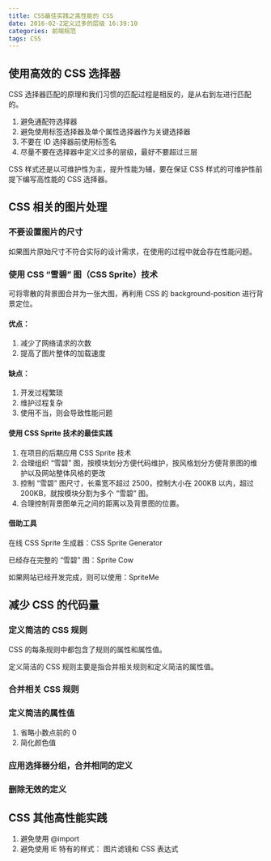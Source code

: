 ```yaml
---
title: CSS最佳实践之高性能的 CSS
date: 2016-02-2定义过多的层级 16:39:10
categories: 前端规范
tags: CSS
---
```


## 使用高效的 CSS 选择器

CSS 选择器匹配的原理和我们习惯的匹配过程是相反的，是从右到左进行匹配的。

1. 避免通配符选择器
2. 避免使用标签选择器及单个属性选择器作为关键选择器
3. 不要在 ID 选择器前使用标签名
4. 尽量不要在选择器中定义过多的层级，最好不要超过三层

CSS 样式还是以可维护性为主，提升性能为辅，要在保证 CSS 样式的可维护性前提下编写高性能的 CSS 选择器。

<!-- more -->

## CSS 相关的图片处理

### 不要设置图片的尺寸

如果图片原始尺寸不符合实际的设计需求，在使用的过程中就会存在性能问题。

### 使用 CSS “雪碧” 图（CSS Sprite）技术

可将零散的背景图合并为一张大图，再利用 CSS 的 background-position 进行背景定位。

#### 优点：

1. 减少了网络请求的次数
2. 提高了图片整体的加载速度

#### 缺点：

1. 开发过程繁琐
2. 维护过程复杂
3. 使用不当，则会导致性能问题

#### 使用 CSS Sprite 技术的最佳实践

1. 在项目的后期应用 CSS Sprite 技术
2. 合理组织 “雪碧” 图，按模块划分方便代码维护，按风格划分方便背景图的维护以及网站整体风格的更改
3. 控制 “雪碧” 图尺寸，长乘宽不超过 2500，控制大小在 200KB 以内，超过 200KB，就按模块分割为多个 “雪碧” 图。
4. 合理控制背景图单元之间的距离以及背景图的位置。

#### 借助工具

在线 CSS Sprite 生成器：CSS Sprite Generator

已经存在完整的 “雪碧” 图：Sprite Cow

如果网站已经开发完成，则可以使用：SpriteMe

## 减少 CSS 的代码量

### 定义简洁的 CSS 规则

CSS 的每条规则中都包含了规则的属性和属性值。

定义简洁的 CSS 规则主要是指合并相关规则和定义简洁的属性值。

### 合并相关 CSS 规则

### 定义简洁的属性值

1. 省略小数点前的 0
2. 简化颜色值

### 应用选择器分组，合并相同的定义

### 删除无效的定义

## CSS 其他高性能实践

1. 避免使用 @import
2. 避免使用 IE 特有的样式： 图片滤镜和 CSS 表达式


